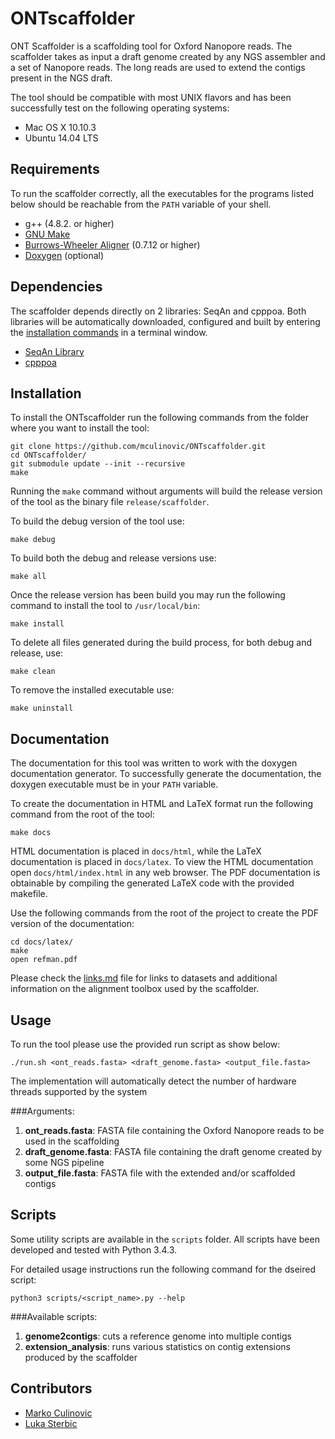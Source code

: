 # ONTscaffolder

ONT Scaffolder is a scaffolding tool for Oxford Nanopore reads. The scaffolder takes as input a draft genome created by any NGS assembler and a set of Nanopore reads. The long reads are used to extend the contigs present in the NGS draft.

The tool should be compatible with most UNIX flavors and has been successfully test on the following operating systems:

- Mac OS X 10.10.3
- Ubuntu 14.04 LTS

## Requirements

To run the scaffolder correctly, all the executables for the programs listed below should be reachable from the `PATH` variable of your shell.

- g++ (4.8.2. or higher)
- [GNU Make][4]
- [Burrows-Wheeler Aligner][1] (0.7.12 or higher)
- [Doxygen][3] (optional)

## Dependencies

The scaffolder depends directly on 2 libraries: SeqAn and cpppoa. Both libraries will be automatically downloaded, configured and built by entering the [installation commands](#installation) in a terminal window.

- [SeqAn Library][2]
- [cpppoa][5]

## Installation

To install the ONTscaffolder run the following commands from the folder where you want to install the tool:

	git clone https://github.com/mculinovic/ONTscaffolder.git
	cd ONTscaffolder/
	git submodule update --init --recursive
	make

Running the `make` command without arguments will build the release version of the tool as the binary file `release/scaffolder`. 

To build the debug version of the tool use:

	make debug
	
To build both the debug and release versions use:

	make all
	
Once the release version has been build you may run the following command to install the tool to `/usr/local/bin`:

	make install
	
To delete all files generated during the build process, for both debug and release, use:
 
	make clean

To remove the installed executable use:

	make uninstall

## Documentation

The documentation for this tool was written to work with the doxygen documentation generator. To successfully generate the documentation, the doxygen executable must be in your `PATH` variable.

To create the documentation in HTML and LaTeX format run the following command from the root of the tool:

	make docs
	
HTML documentation is placed in `docs/html`, while the LaTeX documentation is placed in `docs/latex`. To view the HTML documentation open `docs/html/index.html` in any web browser. The PDF documentation is obtainable by compiling the generated LaTeX code with the provided makefile.

Use the following commands from the root of the project to create the PDF version of the documentation:

	cd docs/latex/
	make
	open refman.pdf
	
Please check the [links.md](links.md) file for links to datasets and additional information on the alignment toolbox used by the scaffolder.

## Usage

To run the tool please use the provided run script as show below:

	./run.sh <ont_reads.fasta> <draft_genome.fasta> <output_file.fasta>
	
The implementation will automatically detect the number of hardware threads supported by the system 
	
###Arguments:

 1. **ont_reads.fasta**: FASTA file containing the Oxford Nanopore reads to be used in the scaffolding
 2. **draft_genome.fasta**: FASTA file containing the draft genome created by some NGS pipeline
 3. **output_file.fasta**: FASTA file with the extended and/or scaffolded contigs

## Scripts
 
Some utility scripts are available in the `scripts` folder. All scripts have been developed and tested with Python 3.4.3.

For detailed usage instructions run the following command for the dseired script:

	python3 scripts/<script_name>.py --help
	
###Available scripts:

 1. **genome2contigs**: cuts a reference genome into multiple contigs
 2. **extension_analysis**: runs various statistics on contig extensions produced by the scaffolder

## Contributors

- [Marko Culinovic](marko.culinovic@gmail.com)
- [Luka Sterbic](luka.sterbic@gmail.com)

[1]: https://github.com/lh3/bwa "Burrows-Wheeler Aligner"
[2]: https://github.com/seqan/seqan "SeqAn Library"
[3]: http://www.stack.nl/~dimitri/doxygen/ "Doxygen"
[4]: http://www.gnu.org/software/make/ "GNU Make"
[5]: https://github.com/mculinovic/cpppoa "cpppoa"
